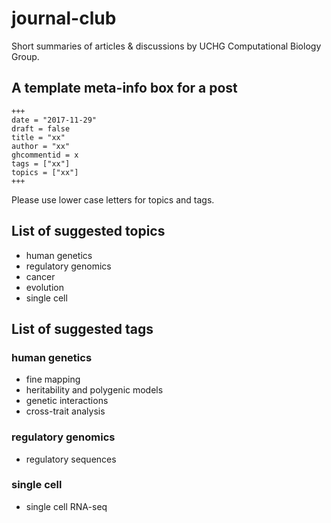 # journal-club
Short summaries of articles & discussions by UCHG Computational Biology Group.

## A template meta-info box for a post

```
+++
date = "2017-11-29"
draft = false
title = "xx"
author = "xx"
ghcommentid = x
tags = ["xx"]
topics = ["xx"]
+++
```

Please use lower case letters for topics and tags.

## List of suggested topics

- human genetics
- regulatory genomics
- cancer
- evolution
- single cell

## List of suggested tags

### human genetics
- fine mapping
- heritability and polygenic models
- genetic interactions
- cross-trait analysis

### regulatory genomics
- regulatory sequences

### single cell
- single cell RNA-seq
